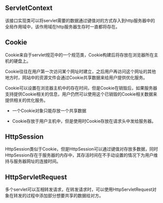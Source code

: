 ## ServletContext
该接口实现类可以将servlet需要的数据通过键值对的方式存入到http服务器中的全局作用域中，该作用域在http服务器生存时一直都将存在。


## Cookie
Cookie来自于servlet规范中的一个规范类，Cookie构建后将存放在浏览器所在主机的硬盘上。

Cookie往往在用户第一次访问某个网址时建立，之后用户再访问这个网址的其他地方时，网站中的资源文件会通过Cookie共享数据来给用户提供优化服务。

Cookie可以设置在浏览器主机中的存在时间，但是Cookie在销毁后，如果服务器支持提供Cookie相关的信息，用户仍然可以使用这个已销毁的Cookie相关数据来提供相关的优化服务。

* 一个Cookie对象只能存放一个共享数据


* Cookie存放于用户主机中，但是使用时Cookie存放在请求头中发给服务器。

## HttpSession
HttpSession类似于Cookie，但是HttpSession可以通过键值对存放多数据，同时HttpSession存在于服务器的内存中，其存活时间在不手动设置的情况下为用户维持与服务器网址的连接时间。

## HttpServletRequest
多个servlet可以互相转发请求，在转发请求时，可以使用HttpServletRequest对象在转发的过程中添加部分想要共享的数据给对方。